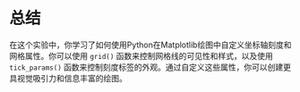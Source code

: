 # 总结

在这个实验中，你学习了如何使用Python在Matplotlib绘图中自定义坐标轴刻度和网格属性。你可以使用 `grid()` 函数来控制网格线的可见性和样式，以及使用 `tick_params()` 函数来控制刻度标签的外观。通过自定义这些属性，你可以创建更具视觉吸引力和信息丰富的绘图。
